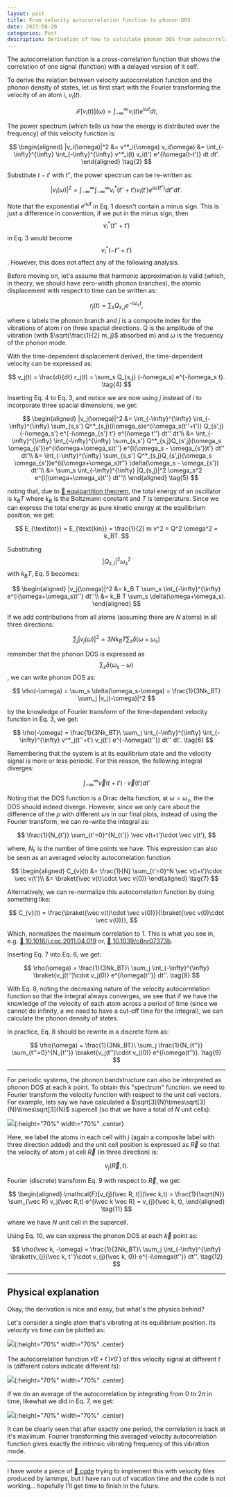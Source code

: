 ```yaml
---
layout: post
title: From velocity autocorrelation function to phonon DOS
date: 2021-08-20
categories: Post
description: Derivation of how to calculate phonon DOS from autocorrelation functions.
---
```


The autocorrelation function is a cross-correlation function that shows the correlation of one signal (function) with a delayed version of it self.

To derive the relation between velocity autocorrelation function and the phonon density of states, let us first start with the Fourier transforming the velocity of an atom $i$, $v_i(t)$.

$$
\mathcal{F}[v_i(t)](\omega) = \int_{-\infty}^{\infty}v_i(t)e^{i\omega t} dt,
\tag{1}
$$


The power spectrum (which tells us how the energy is distributed over the frequency) of this velocity function is:

$$
\begin{aligned}
|v_i(\omega)|^2 &= v^*_i(\omega) v_i(\omega)
&= \int_{-\infty}^{\infty}  \int_{-\infty}^{\infty} v^*_i(t) v_i(t') e^{i\omega(t-t')} dt dt'.
\end{aligned} \tag{2}
$$

Substitute $t-t'$ with $t''$, the power spectrum can be re-written as:

$$
|v_i(\omega)|^2 = \int_{-\infty}^{\infty}  \int_{-\infty}^{\infty} v^*_i(t''+t') v_i(t') e^{i\omega(t'')} dt'' dt'.
\tag{3}
$$

Note that the exponential $e^{i\omega t}$ in Eq. 1 doesn't contain a minus sign.
This is just a difference in convention, if we put in the minus sign, then
$$v^*_i(t''+t')$$
in Eq. 3 would become
$$v^*_i(-t''+t')$$.
However, this does not affect any of the following analysis.

Before moving on, let's assume that harmonic approximation is valid (which, in theory, we should have zero-width phonon branches), the atomic displacement with respect to time can be written as:

$$
r_j(t) = \sum_s Q_{s,j} e^{-i\omega_s t},
$$

where $s$ labels the phonon branch and $j$ is a composite index for the vibrations of atom $i$ on three spacial directions.
Q is the amplitude of the vibration (with $\sqrt{\frac{1}{2} m_j}$ absorbed in) and $\omega$ is the frequency of the phonon mode.

With the time-dependent displacement derived, the time-dependent velocity can be expressed as:

$$
v_j(t) = \frac{d}{dt} r_j(t) = \sum_s Q_{s,j} (-i\omega_s) e^{-i\omega_s t}.
\tag{4}
$$

Inserting Eq. 4 to Eq. 3, and notice we are now using $j$ instead of $i$ to incorporate three spacial dimensions, we get:

$$
\begin{aligned}
|v_j(\omega)|^2 &= \int_{-\infty}^{\infty}  \int_{-\infty}^{\infty} \sum_{s,s'} Q^*_{s,j}(i\omega_s)e^{i\omega_s(t''+t')} Q_{s',j} (-i\omega_s') e^{-i\omega_{s'} t'} e^{i\omega t''} dt'' dt'\\
&= \int_{-\infty}^{\infty} \int_{-\infty}^{\infty} \sum_{s,s'} Q^*_{s,j}Q_{s',j}(\omega_s \omega_{s'})e^{i(\omega+\omega_s)t''} e^{i(\omega_s - \omega_{s'})t'} dt'' dt'\\
&= \int_{-\infty}^{\infty} \sum_{s,s'} Q^*_{s,j}Q_{s',j}(\omega_s \omega_{s'})e^{i(\omega+\omega_s)t''} \delta(\omega_s - \omega_{s'}) dt''\\
&= \sum_s \int_{-\infty}^{\infty} |Q_{s,j}|^2 \omega_s^2  e^{i(\omega+\omega_s)t''} dt''\\
\end{aligned}
\tag{5}
$$

noting that, due to [🔗 equipartition theorem](https://en.wikipedia.org/wiki/Equipartition_theorem), the total energy of an oscillator is $k_BT$ where $k_B$ is the Boltzmann constant and $T$ is temperature.
Since we can express the total energy as pure kinetic energy at the equilibrium position, we get:

$$
E_{\text{tot}} = E_{\text{kin}} = \frac{1}{2} m v^2 = Q^2 \omega^2  = k_BT.
$$

Substituting
$$|Q_{s,j}|^2 \omega_s^2$$
with $k_BT$, Eq. 5 becomes:

$$
\begin{aligned}
|v_j(\omega)|^2 &= k_B T \sum_s \int_{-\infty}^{\infty} e^{i(\omega+\omega_s)t''} dt''\\
&= k_B T \sum_s \delta(\omega+\omega_s).
\end{aligned}
$$

If we add contributions from all atoms (assuming there are $N$ atoms) in all three directions:

$$
\sum_j |v_j(\omega)|^2 = 3N k_B T \sum_s \delta(\omega+\omega_s)
$$

remember that the phonon DOS is expressed as
$$\sum_s \delta(\omega_s-\omega)$$, we can write phonon DOS as:

$$
\rho(-\omega) = \sum_s \delta(\omega_s-\omega) = \frac{1}{3Nk_BT} \sum_j |v_j(-\omega)|^2
$$

by the knowledge of Fourier transform of the time-dependent velocity function in Eq. 3, we get:

$$
\rho(-\omega) = \frac{1}{3Nk_BT}\ \sum_j \int_{-\infty}^{\infty}  \int_{-\infty}^{\infty} v^*_j(t''+t') v_j(t') e^{-i\omega(t'')} dt'' dt'.
\tag{6}
$$

Remembering that the system is at its equilibrium state and the velocity signal is more or less periodic.
For this reason, the following integral diverges:
<!-- Finally, the velocity autocorrelation function, which tells us how the velocity is changing over time, can be written as: -->

$$
\int_{-\infty}^{\infty} \vec v(t+t')\cdot \vec v(t')dt'
$$

Noting that the DOS function is a Dirac delta function, at $\omega = \omega_s$, the the DOS should indeed diverge.
However, since we only care about the difference of the $\rho$ with different $\omega$s in our final plots, instead of using the Fourier transform, we can re-write the integral as:

<!-- we have to use the discrete Fourier transform in Eq. 1.
Assuming we have N time points, we can write: -->

$$
\frac{1}{N_{t'}} \sum_{t'=0}^{N_{t'}} \vec v(t+t')\cdot \vec v(t'),
$$

where, $N_{t^{\prime}}$ is the number of time points we have.
This expression can also be seen as an averaged velocity autocorrelation function:

$$
\begin{aligned}
C_{v}(t) &= \frac{1}{N} \sum_{t'=0}^N \vec v(t+t')\cdot \vec v(t')\\
&= \braket{\vec v(t)\cdot \vec v(0)}
\end{aligned}
\tag{7}
$$

Alternatively, we can re-normalize this autocorrelation function by doing something like:

$$
C_{v}(t) = \frac{\braket{\vec v(t)\cdot \vec v(0)}}{\braket{\vec v(0)\cdot \vec v(0)}},
$$

Which, normalizes the maximum correlation to $1$.
This is what you see in, e.g. [🔗 10.1016/j.cpc.2011.04.019](https://www.sciencedirect.com/science/article/pii/S0010465511001500) or, [🔗 10.1039/c8nr07373b](https://pubs.rsc.org/en/content/articlelanding/2018/nr/c8nr07373b).

Inserting Eq. 7 into Eq. 6, we get:

<!-- $$
\rho(-\omega) = \frac{1}{3Nk_BT}\ \sum_j \int_{-\infty}^{\infty} \braket{v_j(t''+t')\cdot v_j(t')} e^{-i\omega(t'')} dt''.
$$

For convenience, we can set $t'=0$ since the starting time of a MD calculation is arbitrary and we can always set $t'$ as the "median" of the time period that we run: -->

$$
\rho(\omega) = \frac{1}{3Nk_BT}\ \sum_j \int_{-\infty}^{\infty} \braket{v_j(t'')\cdot v_j(0)} e^{i\omega(t'')} dt''.
\tag{8}
$$

With Eq. 8, noting the decreasing nature of the velocity autocorrelation function so that the integral always converges, we see that if we have the knowledge of the velocity of each atom across a period of time (since we cannot do infinity, a we need to have a cut-off time for the integral), we can calculate the phonon density of states.

In practice, Eq. 8 should be rewrite in a discrete form as:

$$
\rho(\omega) = \frac{1}{3Nk_BT}\ \sum_j \frac{1}{N_{t''}} \sum_{t''=0}^{N_{t''}} \braket{v_j(t'')\cdot v_j(0)} e^{i\omega(t'')}.
\tag{9}
$$

<!-- and $\omega$ can only be integer times of $\frac{2\pi}{N_{t^{\prime \prime}}}$. -->


---

For periodic systems, the phonon bandstructure can also be interpreted as phonon DOS at each $k$ point.
To obtain this "spectrum" function. we need to Fourier transform the velocity function with respect to the unit cell vectors.
For example, lets say we have calculated a $\sqrt[3]{N}\times\sqrt[3]{N}\times\sqrt[3]{N}$ supercell (so that we have a total of $N$ unit cells):

![]({{site.baseurl}}/assets/img/post_img/2021-08-20-img1.png){:height="70%" width="70%" .center}

Here, we label the atoms in each cell with $j$ (again a composite label with three direction added) and the unit cell position is expressed as $\vec R$ so that the velocity of atom $j$ at cell $\vec R$ (in three direction) is:

$$
v_{j}(\vec R, t).
\tag{10}
$$

Fourier (discrete) transform Eq. 9 with respect to $\vec R$, we get:

$$
\begin{aligned}
\mathcal{F}[v_{j}(\vec R, t)](\vec k,t) = \frac{1}{\sqrt{N}} \sum_{\vec R} v_j(\vec R,t) e^{i\vec k \vec R} = v_{j}(\vec k, t),
\end{aligned}
\tag{11}
$$

where we have $N$ unit cell in the supercell.


Using Eq. 10, we can express the phonon DOS at each $\vec k$ point as:

$$
\rho(\vec k, -\omega) = \frac{1}{3Nk_BT}\ \sum_j \int_{-\infty}^{\infty} \braket{v_{j}(\vec k, t'')\cdot v_{j}(\vec k, 0)} e^{-i\omega(t'')} dt''.
\tag{12}
$$

---

## Physical explanation

Okay, the derivation is nice and easy, but what's the physics behind?

Let's consider a single atom that's vibrating at its equilibrium position.
Its velocity vs time can be plotted as:

![]({{site.baseurl}}/assets/img/post_img/2021-08-20-img2.svg){:height="70%" width="70%" .center}

The autocorrelation function $v(t+t^{\prime})v(t^{\prime})$ of this velocity signal at different $t$ is (different colors indicate different $t$s):

![]({{site.baseurl}}/assets/img/post_img/2021-08-20-img3.svg){:height="70%" width="70%" .center}

If we do an average of the autocorrelation by integrating from $0$ to $2\pi$ in time, likewhat we did in Eq. 7, we get:

![]({{site.baseurl}}/assets/img/post_img/2021-08-20-img4.svg){:height="70%" width="70%" .center}

It can be clearly seen that after exactly one period, the correlation is back at it's maximum.
Fourier transforming this averaged velocity autocorrelation function gives exactly the intrinsic vibrating frequency of this vibration mode.

---
I have wrote a piece of [🔗 code]({{site.baseurl}}/assets/other/2021-08-20-MD_phonon.tar.gz) trying to implement this with velocity files produced by lammps,
but I have ran out of vacation time and the code is not working...
hopefully I'll get time to finish in the future.

